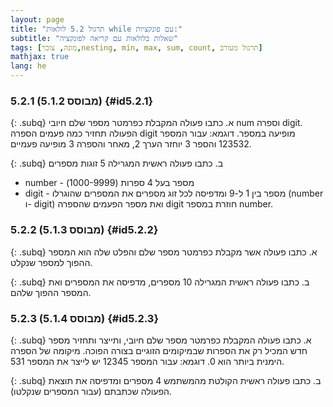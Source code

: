 ```yaml
---
layout: page 
title: "תרגול 5.2 לולאות while עם פונקציות:" 
subtitle: "שאלות בלולאות עם קריאה לפונקציה" 
tags: [מונה, צובר,nesting, min, max, sum, count, תרגול מעורב]
mathjax: true
lang: he
---
```


### 5.2.1 (מבוסס 5.1.2) {#id5.2.1}
{: .subq}
א. כתבו פעולה המקבלת כפרמטר מספר שלם חיובי num וספרה digit. הפעולה תחזיר כמה פעמים הספרה digit מופיעה במספר.
דוגמא: עבור המספר 123532 והספר 3 יוחזר הערך 2, מאחר והספרה 3 מופיעה פעמיים.

{: .subq}
ב. כתבו פעולה ראשית המגרילה 5 זוגות מספרים
- number - מספר בעל 4 ספרות (1000-9999)
- digit - מספר בין 1 ל-9
ומדפיסה לכל זוג מספרים את המספרים שהוגרלו (number ו- digit) ואת מספר הפעמים שהספרה digit חוזרת במספר number.

### 5.2.2 (מבוסס 5.1.3) {#id5.2.2}

{: .subq}
א. כתבו פעולה אשר מקבלת כפרמטר מספר שלם והפלט שלה הוא המספר ההפוך למספר שנקלט.

{: .subq}
ב. כתבו פעולה ראשית המגרילה 10 מספרים, מדפיסה את המספרים ואת המספר ההפוך שלהם.

### 5.2.3 (מבוסס 5.1.4) {#id5.2.3}

{: .subq}
א. כתבו פעולה המקבלת כפרמטר מספר שלם חיובי, ותייצר ותחזיר מספר חדש המכיל רק את הספרות שבמיקומים הזוגיים בצורה הפוכה. מיקומה של הספרה הימנית ביותר הוא 0.
דוגמא: עבור המספר 12345 יש לייצר את המספר 531.

{: .subq}
ב. כתבו פעולה ראשית הקולטת מהמשתמש 4 מספרים ומדפיסה את תוצאת הפעולה שכתבתם (עבור המספרים שנקלטו). 

